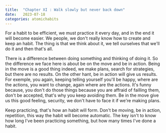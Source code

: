 ```yaml
---
title:  "Chapter XI : Walk slowly but never back down"
date:   2023-07-18
categories: atomichabits
---
```

For a habit to be efficient, we must practice it every day, and in the end it will become easier. We people, we don't really know how to create and keep an habit. The thing is that we think about it, we tell ourselves that we'll do it and then that's all.

There is a difference between doing something and thinking of doing it. So the difference we face here is about be on the move and be in action. Being in the move is a good thing indeed, we make plans, search for strategies, but there are no results. On the other hant, be in action will give us results. For exemple, you again, keeping telling yourself you'll be happy, where are the actions, you want to change, again where are the actions. It's funny because, you don't do those things because you are affraid of failling them, don't be accepted, that's why you keep avoiding them. Be in the move give us this good feeling, security, we don't have to face it if we're making plans.

Keep practicing, that's how an habit will form. Don't be moving, be in action, repetition, this way the habit will become automatic. The key isn't to know how long I've been practicing something, but how many times I've done a habit.
